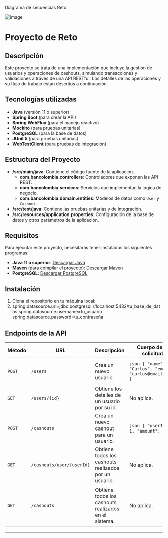 Diagrama de secuencias Reto

![image](https://github.com/user-attachments/assets/bf4232d2-b2e4-4f0f-9fe3-7eb811f9e763)


# Proyecto de Reto

## Descripción

Este proyecto se trata de una implementación que incluye la gestión de usuarios y operaciones de cashouts, simulando transacciones y validaciones a través de una API RESTful. Los detalles de las operaciones y su flujo de trabajo están descritos a continuación.

## Tecnologías utilizadas

- **Java** (versión 11 o superior)
- **Spring Boot** (para crear la API)
- **Spring WebFlux** (para el manejo reactivo)
- **Mockito** (para pruebas unitarias)
- **PostgreSQL** (para la base de datos)
- **JUnit 5** (para pruebas unitarias)
- **WebTestClient** (para pruebas de integración)

## Estructura del Proyecto

- **/src/main/java**: Contiene el código fuente de la aplicación.
    - **com.bancolombia.controllers**: Controladores que exponen las API REST.
    - **com.bancolombia.services**: Servicios que implementan la lógica de negocio.
    - **com.bancolombia.domain.entities**: Modelos de datos como `User` y `Cashout`.
- **/src/test/java**: Contiene las pruebas unitarias y de integración.
- **/src/resources/application.properties**: Configuración de la base de datos y otros parámetros de la aplicación.

## Requisitos

Para ejecutar este proyecto, necesitarás tener instalados los siguientes programas:

- **Java 11 o superior**: [Descargar Java](https://www.oracle.com/java/technologies/javase-jdk11-downloads.html)
- **Maven** (para compilar el proyecto): [Descargar Maven](https://maven.apache.org/download.cgi)
- **PostgreSQL**: [Descargar PostgreSQL](https://www.postgresql.org/download/)

## Instalación

1. Clona el repositorio en tu máquina local:
2. spring.datasource.url=jdbc:postgresql://localhost:5432/tu_base_de_datos
spring.datasource.username=tu_usuario
spring.datasource.password=tu_contraseña

 ## Endpoints de la API

| **Método** | **URL**                          | **Descripción**                                          | **Cuerpo de la solicitud**                                                                 | **Respuesta**                                                                                           |
|------------|-----------------------------------|----------------------------------------------------------|--------------------------------------------------------------------------------------------|--------------------------------------------------------------------------------------------------------|
| `POST`     | `/users`                          | Crea un nuevo usuario.                                  | ```json { "name": "Carlos", "email": "carlos@email.com" } ```                              | ```json { "id": 1, "name": "Carlos", "email": "carlos@email.com" } ```                                  |
| `GET`      | `/users/{id}`                     | Obtiene los detalles de un usuario por su id.            | No aplica.                                                                                 | ```json { "id": 1, "name": "Carlos", "email": "carlos@email.com" } ```                                  |
| `POST`     | `/cashouts`                       | Crea un nuevo cashout para un usuario.                   | ```json { "userId": 1, "amount": 500 } ```                                                  | ```json { "userId": 1, "amount": 500, "status": "approved" } ```                                        |
| `GET`      | `/cashouts/user/{userId}`         | Obtiene todos los cashouts realizados por un usuario.    | No aplica.                                                                                 | ```json [ { "userId": 1, "amount": 500, "status": "approved" } ] ```                                   |
| `GET`      | `/cashouts`                       | Obtiene todos los cashouts realizados en el sistema.     | No aplica.                                                                                 | ```json [ { "userId": 1, "amount": 500, "status": "approved" }, { "userId": 2, "amount": 300, "status": "pending" } ] ``` |

---  
